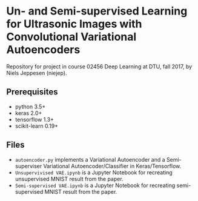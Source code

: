 # Un- and Semi-supervised Learning for Ultrasonic Images with Convolutional Variational Autoencoders
Repository for project in course 02456 Deep Learning at DTU, fall 2017, by Niels Jeppesen (niejep).

## Prerequisites
- python 3.5+
- keras 2.0+
- tensorflow 1.3+
- scikit-learn 0.19+

## Files
- `autoencoder.py` implements a Variational Autoencoder and a Semi-superviser Variational Autoencoder/Classifier in Keras/Tensorflow.
- `Unsupervivised VAE.ipynb` is a Jupyter Notebook for recreating unsupervised MNIST result from the paper.
- `Semi-supervised VAE.ipynb` is a Jupyter Notebook for recreating semi-supervised MNIST result from the paper.
